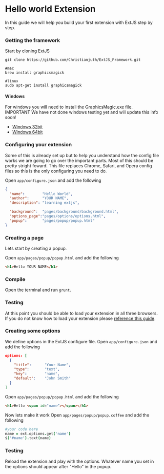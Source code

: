 # Hello world Extension
In this guide we will help you build your first extension with ExtJS step by step.


### Getting the framework
Start by cloning ExtJS
```shell
git clone https://github.com/Christianjuth/ExtJS_Framework.git

#mac
brew install graphicsmagick

#linux
sudo apt-get install graphicsmagick
```

#### Windows
For windows you will need to install the GraphicsMagic.exe file. IMPORTANT We have not done windows testing yet and will update this info soon!
* [Windows 32bit](ftp://ftp.graphicsmagick.org/pub/GraphicsMagick/windows/GraphicsMagick-1.3.20-Q16-win32-dll.exe)
* [Windows 64bit](ftp://ftp.graphicsmagick.org/pub/GraphicsMagick/windows/GraphicsMagick-1.3.20-Q16-win64-dll.exe)

### Configuring your extension
Some of this is already set up but to help you understand how the config file works we are going to go over the important parts. Most of this should be pretty stright foward. This file replaces Chrome, Safari, and Opera config files so this is the only configuring you need to do.

Open `app/configure.json` and add the following
```json
{
  "name":        "Hello World",
  "author":      "YOUR NAME",
  "description": "learning extjs",

  "background":  "pages/background/background.html",
  "options_page":"pages/options/options.html",
  "popup":       "pages/popup/popup.html"
}
```

### Creating a page
Lets start by creating a popup.

Open `app/pages/popup/popup.html` and add the following
```html
<h1>Hello YOUR NAME</h1>
```

### Compile
Open the terminal and run `grunt`.


### Testing
At this point you should be able to load your extension in all three browsers. If you do not know how to load your extension please [reference this guide](documentation/getting-started#browser-testing).


### Creating some options
We define options in the ExtJS configure file.
Open `app/configure.json` and add the following
```json
options: [
  {
    "title":      "Your Name",
    "type":       "text",
    "key":        "name",
    "default":    "John Smith"
  }
]
```

Open `app/pages/popup/popup.html` and add the following
```html
<h1>Hello <span id="name"></span></h1>
```

Now lets make it work
Open `app/pages/popup/popup.coffee` and add the following
```coffee
#your code here
name = ext.options.get('name')
$('#name').text(name)
```

### Testing
Reload the extension and play with the options. Whatever name you set in the options should appear after "Hello" in the popup.



